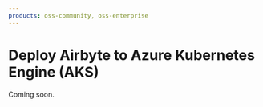 ```yaml
---
products: oss-community, oss-enterprise
---
```


# Deploy Airbyte to Azure Kubernetes Engine (AKS)

Coming soon.